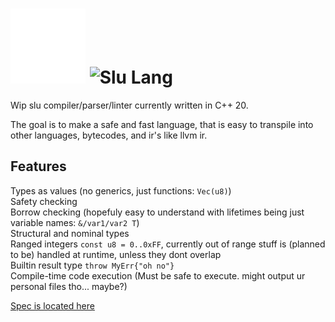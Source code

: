 ﻿# <img alt="Slu Lang logo - hollow star with a cresent going through the middle" src="/spec/info/Logo_white.png" width="120"> <img alt="Slu Lang" src="/spec/info/LogoText.svg" width="150"> 
 
Wip slu compiler/parser/linter currently written in C++ 20. 

The goal is to make a safe and fast language, that is easy to transpile into other languages, bytecodes, and ir's like llvm ir. 

## Features

Types as values (no generics, just functions: `Vec(u8)`)  
Safety checking  
Borrow checking (hopefuly easy to understand with lifetimes being just variable names: `&/var1/var2 T`)  
Structural and nominal types  
Ranged integers `const u8 = 0..0xFF`, currently out of range stuff is (planned to be) handled at runtime, unless they dont overlap  
Builtin result type `throw MyErr{"oh no"}`  
Compile-time code execution (Must be safe to execute. might output ur personal files tho... maybe?)  

[Spec is located here](/spec/)
